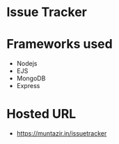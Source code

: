 # Issue Tracker

# Frameworks used
- Nodejs
- EJS
- MongoDB
- Express 

# Hosted URL
- https://muntazir.in/issuetracker